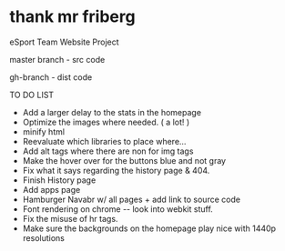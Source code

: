 # thank mr friberg
eSport Team Website Project

master branch - src code

gh-branch - dist code



TO DO LIST
- Add a larger delay to the stats in the homepage
- Optimize the images where needed. ( a lot! )
- minify html
- Reevaluate which libraries to place where...
- Add alt tags where there are non for img tags
- Make the hover over for the buttons blue and not gray
- Fix what it says regarding the history page & 404. 
- Finish History page
- Add apps page
- Hamburger Navabr w/ all pages + add link to source code
- Font rendering on chrome -- look into webkit stuff.
- Fix the misuse of hr tags.
- Make sure the backgrounds on the homepage play nice with 1440p resolutions
